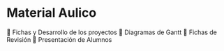 # Material Aulico

:pushpin: Fichas y Desarrollo de los proyectos
:pushpin: Diagramas de Gantt
:pushpin: Fichas de Revisión 
:pushpin: Presentación de Alumnos